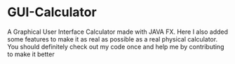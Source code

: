 # GUI-Calculator
A Graphical User Interface Calculator made with JAVA FX. Here I also added some features to make it as real as possible as a real physical calculator. You should definitely check out my code once and help me by contributing to make it better
